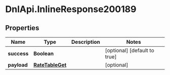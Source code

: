 # DnlApi.InlineResponse200189

## Properties
Name | Type | Description | Notes
------------ | ------------- | ------------- | -------------
**success** | **Boolean** |  | [optional] [default to true]
**payload** | [**RateTableGet**](RateTableGet.md) |  | [optional] 


